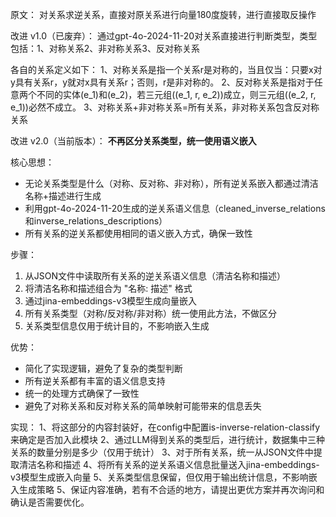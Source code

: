 原文：
对关系求逆关系，直接对原关系进行向量180度旋转，进行直接取反操作

改进 v1.0（已废弃）：
通过gpt-4o-2024-11-20对关系直接进行判断类型，类型包括：1、对称关系2、非对称关系3、反对称关系

各自的关系定义如下：
1、对称关系是指一个关系r是对称的，当且仅当：只要x对y具有关系r，y就对x具有关系r；否则，r是非对称的。
2、反对称关系是指对于任意两个不同的实体(e_1)和(e_2)，若三元组((e_1, r, e_2))成立，则三元组((e_2, r, e_1))必然不成立。
3、对称关系+非对称关系=所有关系，非对称关系包含反对称关系

改进 v2.0（当前版本）：
**不再区分关系类型，统一使用语义嵌入**

核心思想：
- 无论关系类型是什么（对称、反对称、非对称），所有逆关系嵌入都通过清洁名称+描述进行生成
- 利用gpt-4o-2024-11-20生成的逆关系语义信息（cleaned_inverse_relations和inverse_relations_descriptions）
- 所有关系的逆关系都使用相同的语义嵌入方式，确保一致性

步骤：

1. 从JSON文件中读取所有关系的逆关系语义信息（清洁名称和描述）
2. 将清洁名称和描述组合为 "名称: 描述" 格式
3. 通过jina-embeddings-v3模型生成向量嵌入
4. 所有关系类型（对称/反对称/非对称）统一使用此方法，不做区分
5. 关系类型信息仅用于统计目的，不影响嵌入生成

优势：
- 简化了实现逻辑，避免了复杂的类型判断
- 所有逆关系都有丰富的语义信息支持
- 统一的处理方式确保了一致性
- 避免了对称关系和反对称关系的简单映射可能带来的信息丢失

实现：
1、将这部分的内容封装好，在config中配置is-inverse-relation-classify来确定是否加入此模块
2、通过LLM得到关系的类型后，进行统计，数据集中三种关系的数量分别是多少（仅用于统计）
3、对于所有关系，统一从JSON文件中提取清洁名称和描述
4、将所有关系的逆关系语义信息批量送入jina-embeddings-v3模型生成嵌入向量
5、关系类型信息保留，但仅用于输出统计信息，不影响嵌入生成策略
5、保证内容准确，若有不合适的地方，请提出更优方案并再次询问和确认是否需要优化。